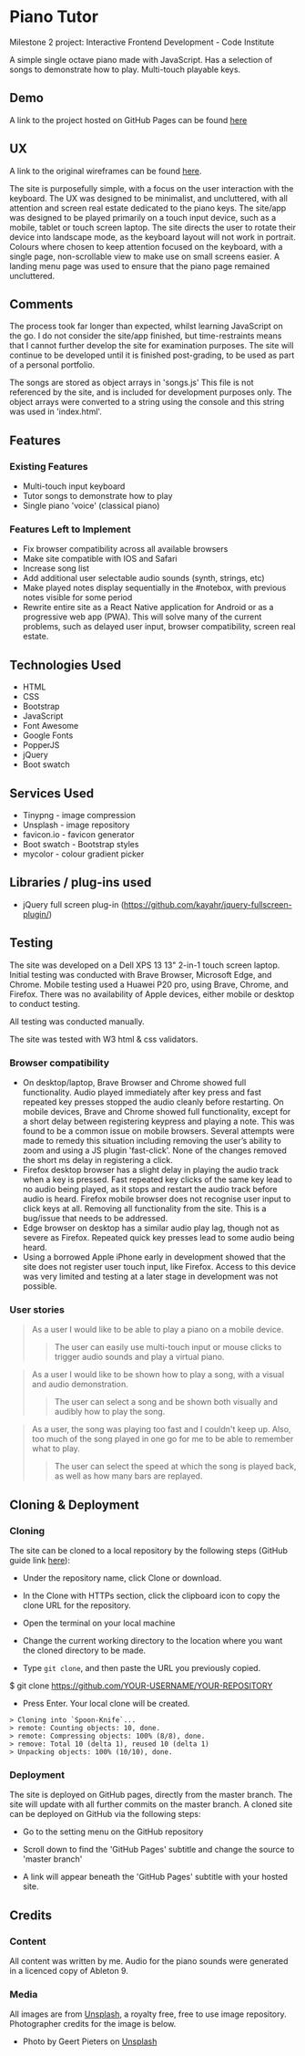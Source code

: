 # Piano Tutor

Milestone 2 project: Interactive Frontend Development - Code Institute

A simple single octave piano made with JavaScript. Has a selection of songs to demonstrate how to play. Multi-touch playable keys.

## Demo

A link to the project hosted on GitHub Pages can be found [here](https://wrengit.github.io/milestone2/)

## UX

A link to the original wireframes can be found [here](https://github.com/wrengit/milestone2/blob/master/assets/Wireframes.pdf).

The site is purposefully simple, with a focus on the user interaction with the keyboard.
The UX was designed to be minimalist, and uncluttered, with all attention and screen real estate dedicated to the piano keys. The site/app was designed to be played primarily on a touch input device, such as a mobile, tablet or touch screen laptop.
The site directs the user to rotate their device into landscape mode, as the keyboard layout will not work in portrait.
Colours where chosen to keep attention focused on the keyboard, with a single page, non-scrollable view to make use on small screens easier. A landing menu page was used to ensure that the piano page remained uncluttered.

## Comments

The process took far longer than expected, whilst learning JavaScript on the go. I do not consider the site/app finished, but time-restraints means that I cannot further develop the site for examination purposes. The site will continue to be developed until it is finished post-grading, to be used as part of a personal portfolio.

The songs are stored as object arrays in 'songs.js' This file is not referenced by the site, and is included for development purposes only. The object arrays were converted to a string using the console and this string was used in 'index.html'.

## Features

### Existing Features

- Multi-touch input keyboard
- Tutor songs to demonstrate how to play
- Single piano 'voice' (classical piano)

### Features Left to Implement

- Fix browser compatibility across all available browsers
- Make site compatible with IOS and Safari
- Increase song list
- Add additional user selectable audio sounds (synth, strings, etc)
- Make played notes display sequentially in the #notebox, with previous notes visible for some period
- Rewrite entire site as a React Native application for Android or as a progressive web app (PWA). This will solve many of the current problems, such as delayed user input, browser compatibility, screen real estate.

## Technologies Used

- HTML
- CSS
- Bootstrap
- JavaScript
- Font Awesome
- Google Fonts
- PopperJS
- jQuery
- Boot swatch

## Services Used

- Tinypng - image compression
- Unsplash - image repository
- favicon.io - favicon generator
- Boot swatch - Bootstrap styles
- mycolor - colour gradient picker

## Libraries / plug-ins used

- jQuery full screen plug-in (https://github.com/kayahr/jquery-fullscreen-plugin/)

## Testing

The site was developed on a Dell XPS 13 13" 2-in-1 touch screen laptop. Initial testing was conducted with Brave Browser, Microsoft Edge, and Chrome. Mobile testing used a Huawei P20 pro, using Brave, Chrome, and Firefox. There was no availability of Apple devices, either mobile or desktop to conduct testing.

All testing was conducted manually.

The site was tested with W3 html & css validators.

### Browser compatibility

- On desktop/laptop, Brave Browser and Chrome showed full functionality. Audio played immediately after key press and fast repeated key presses stopped the audio cleanly before restarting. On mobile devices, Brave and Chrome showed full functionality, except for a short delay between registering keypress and playing a note. This was found to be a common issue on mobile browsers. Several attempts were made to remedy this situation including removing the user’s ability to zoom and using a JS plugin 'fast-click'. None of the changes removed the short ms delay in registering a click.
- Firefox desktop browser has a slight delay in playing the audio track when a key is pressed. Fast repeated key clicks of the same key lead to no audio being played, as it stops and restart the audio track before audio is heard. Firefox mobile browser does not recognise user input to click keys at all. Removing all functionality from the site. This is a bug/issue that needs to be addressed.
- Edge browser on desktop has a similar audio play lag, though not as severe as Firefox. Repeated quick key presses lead to some audio being heard.
- Using a borrowed Apple iPhone early in development showed that the site does not register user touch input, like Firefox. Access to this device was very limited and testing at a later stage in development was not possible.

### User stories

> As a user I would like to be able to play a piano on a mobile device.
>
> > The user can easily use multi-touch input or mouse clicks to trigger audio sounds and play a virtual piano.

> As a user I would like to be shown how to play a song, with a visual and audio demonstration.
>
> > The user can select a song and be shown both visually and audibly how to play the song.

> As a user, the song was playing too fast and I couldn't keep up. Also, too much of the song played in one go for me to be able to remember what to play.
>
> > The user can select the speed at which the song is played back, as well as how many bars are replayed.

## Cloning & Deployment

### Cloning

The site can be cloned to a local repository by the following steps (GitHub guide link [here](https://help.github.com/en/articles/cloning-a-repository)):

- Under the repository name, click Clone or download.

- In the Clone with HTTPs section, click the clipboard icon to copy the clone URL for the repository.

- Open the terminal on your local machine

- Change the current working directory to the location where you want the cloned directory to be made.

- Type `git clone`, and then paste the URL you previously copied.

\$ git clone https://github.com/YOUR-USERNAME/YOUR-REPOSITORY

- Press Enter. Your local clone will be created.

```
> Cloning into `Spoon-Knife`...
> remote: Counting objects: 10, done.
> remote: Compressing objects: 100% (8/8), done.
> remove: Total 10 (delta 1), reused 10 (delta 1)
> Unpacking objects: 100% (10/10), done.
```

### Deployment

The site is deployed on GitHub pages, directly from the master branch. The site will update with all further commits on the master branch. A cloned site can be deployed on GitHub via the following steps:

- Go to the setting menu on the GitHub repository

- Scroll down to find the 'GitHub Pages' subtitle and change the source to 'master branch'

- A link will appear beneath the 'GitHub Pages' subtitle with your hosted site.

## Credits

### Content

All content was written by me. Audio for the piano sounds were generated in a licenced copy of Ableton 9.

### Media

All images are from [Unsplash](http://unsplash.com), a royalty free, free to use image repository. Photographer credits for the image is below.

- Photo by Geert Pieters on [Unsplash](https://unsplash.com/@shotsbywolf)
